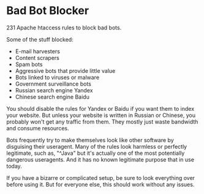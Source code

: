 Bad Bot Blocker
===============

231 Apache htaccess rules to block bad bots.

Some of the stuff blocked:

- E-mail harvesters
- Content scrapers
- Spam bots
- Aggressive bots that provide little value
- Bots linked to viruses or malware
- Government surveillance bots
- Russian search engine Yandex
- Chinese search engine Baidu

You should disable the rules for Yandex or Baidu if you want
them to index your website. But unless your website is written
in Russian or Chinese, you probably won't get any traffic
from them. They mostly just waste bandwidth and consume resources.

Bots frequently try to make themselves look like other software by
disguising their useragent. Many of the rules look harmless or
perfectly legitimate, such as, "^Java" but it's actually one of the most
potentially dangerous useragents. And it has no known legitimate purpose
that in use today.

If you have a bizarre or complicated setup, be sure to look everything
over before using it. But for everyone else, this should work without
any issues.

